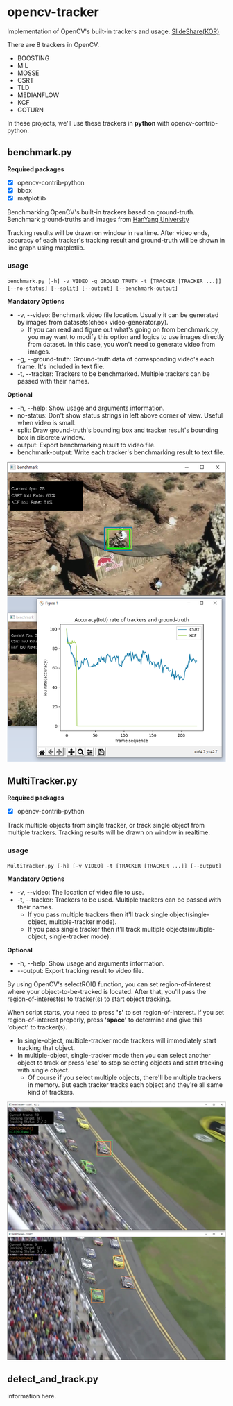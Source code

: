 # opencv-tracker
Implementation of OpenCV's built-in trackers and usage. [SlideShare(KOR)](https://www.slideshare.net/KwonkyuPark/opencvs-builtin-trackers)

There are 8 trackers in OpenCV.
- BOOSTING
- MIL
- MOSSE
- CSRT
- TLD
- MEDIANFLOW
- KCF
- GOTURN

In these projects, we'll use these trackers in **python** with opencv-contrib-python.

## benchmark.py
**Required packages**
 - [X] opencv-contrib-python
 - [X] bbox
 - [X] matplotlib 

Benchmarking OpenCV's built-in trackers based on ground-truth. Benchmark ground-truths and
images from [HanYang University](http://cvlab.hanyang.ac.kr/tracker_benchmark/datasets.html)

Tracking results will be drawn on window in realtime. After video ends, accuracy of each tracker's
tracking result and ground-truth will be shown in line graph using matplotlib.

### usage

`benchmark.py [-h] -v VIDEO -g GROUND_TRUTH -t [TRACKER [TRACKER ...]] [--no-status] [--split] [--output]
[--benchmark-output]`

**Mandatory Options**
- -v, --video: Benchmark video file location. Usually it can be generated by images from datasets(check video-generator.py).
  - If you can read and figure out what's going on from benchmark.py, you may want to modify this option
  and logics to use images directly from dataset. In this case, you won't need to generate video from images.
- -g, --ground-truth: Ground-truth data of corresponding video's each frame. It's included in text file.
- -t, --tracker: Trackers to be benchmarked. Multiple trackers can be passed with their names.

**Optional**
- -h, --help: Show usage and arguments information.
- no-status: Don't show status strings in left above corner of view. Useful when video is small. 
- split: Draw ground-truth's bounding box and tracker result's bounding box in discrete window.
- output: Export benchmarking result to video file.
- benchmark-output: Write each tracker's benchmarking result to text file. 

![result](./result-benchmark-1.png)
![result with graph](./result-benchmark-2.png)

## MultiTracker.py

**Required packages**
 - [X] opencv-contrib-python

Track multiple objects from single tracker, or track single object from multiple trackers.
Tracking results will be drawn on window in realtime.

### usage

`MultiTracker.py [-h] [-v VIDEO] -t [TRACKER [TRACKER ...]] [--output]`

**Mandatory Options**
- -v, --video: The location of video file to use. 
- -t, --tracker: Trackers to be used. Multiple trackers can be passed with their names.
  - If you pass multiple trackers then it'll track single object(single-object, multiple-tracker mode).
  - If you pass single tracker then it'll track multiple objects(multiple-object, single-tracker mode).

**Optional**
- -h, --help: Show usage and arguments information.
- --output: Export tracking result to video file.

By using OpenCV's selectROI() function, you can set region-of-interest where your object-to-be-tracked
is located. After that, you'll pass the region-of-interest(s) to tracker(s) to start object tracking.

When script starts, you need to press **'s'** to set region-of-interest. If you set region-of-interest
properly, press **'space'** to determine and give this 'object' to tracker(s).
- In single-object, multiple-tracker mode trackers will immediately start tracking that object.
- In multiple-object, single-tracker mode then you can select another object to track or press 'esc' to
stop selecting objects and start tracking with single object.
  - Of course if you select multiple objects, there'll be multiple trackers in memory. But each
  tracker tracks each object and they're all same kind of trackers.
  
![result-multiple-trackers](./result-multitracker-1.png)
![result-multiple-objects](./result-multitracker-2.png)

## detect_and_track.py
information here.
